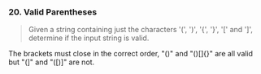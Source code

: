 ### 20. Valid Parentheses

> Given a string containing just the characters '(', ')', '{', '}', '\[' and '\]', determine if the input string is valid.

The brackets must close in the correct order, "()" and "()[]{}" are all valid but "(]" and "(\[)\]" are not.